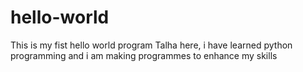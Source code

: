 # hello-world
This is my fist hello world program
Talha here, i have learned python programming and i am making programmes to enhance my skills
